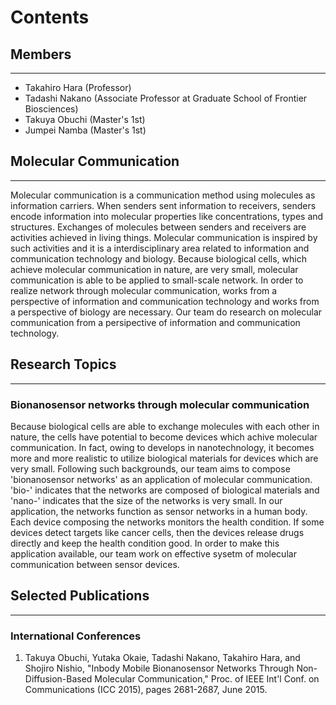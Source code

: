# Contents

## Members
-------
* Takahiro Hara (Professor)
* Tadashi Nakano (Associate Professor at Graduate School of Frontier Biosciences)
* Takuya Obuchi (Master's 1st)
* Jumpei Namba (Master's 1st)

## Molecular Communication
-------
Molecular communication is a communication method using molecules as information carriers. When senders sent information to receivers, senders encode information into molecular properties like concentrations, types and structures. Exchanges of molecules between senders and receivers are activities achieved in living things. Molecular communication is inspired by such activities and it is a interdisciplinary area related to information and communication technology and biology. Because biological cells, which achieve molecular communication in nature, are very small, molecular communication is able to be applied to small-scale network.
In order to realize network through molecular communication, works from a perspective of information and communication technology and works from a perspective of biology are necessary. Our team do research on molecular communication from a persipective of information and communication technology.

## Research Topics
-------
### Bionanosensor networks through molecular communication

Because biological cells are able to exchange molecules with each other in nature, the cells have potential to become devices which achive molecular communication. In fact, owing to develops in nanotechnology, it becomes more and more realistic to utilize biological materials for devices which are very small. Following such backgrounds, our team aims to compose 'bionanosensor networks' as an application of molecular communication. 'bio-' indicates that the networks are composed of biological materials and 'nano-' indicates that the size of the networks is very small. In our application, the networks function as sensor networks in a human body. Each device composing the networks monitors the health condition. If some devices detect targets like cancer cells, then the devices release drugs directly and keep the health condition good. In order to make this application available, our team work on effective sysetm of molecular communication between sensor devices.

## Selected Publications
-------
### International Conferences

1. Takuya Obuchi, Yutaka Okaie, Tadashi Nakano, Takahiro Hara, and Shojiro Nishio, "Inbody Mobile Bionanosensor Networks Through Non-Diffusion-Based Molecular Communication," Proc. of IEEE Int'l Conf. on Communications (ICC 2015), pages 2681-2687, June 2015.
